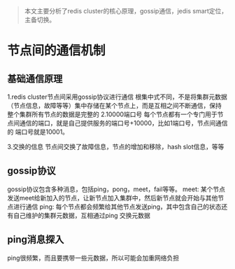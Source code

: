 > 本文主要分析了redis cluster的核心原理，gossip通信，jedis smart定位，主备切换。
# 节点间的通信机制
## 基础通信原理
1.redis cluster节点间采用gossip协议进行通信
  根集中式不同，不是将集群元数据（节点信息，故障等等）集中存储在某个节点上，而是互相之间不断通信，保持
  整个集群所有节点的数据是完整的
2.10000端口号
  每个节点都有一个专门用于节点间通信的端口，就是自己提供服务的端口号+10000，比如1端口号，节点间通信的
  端口号就是10001。

3.交换的信息
  节点间交换了故障信息，节点的增加和移除，hash slot信息，等等

## gossip协议
  gossip协议包含多种消息，包括ping，pong，meet，fail等等。
  meet: 某个节点发送meet给新加入的节点，让新节点加入集群中，然后新节点就会开始与其他节点进行通信
  ping: 每个节点都会频繁给其他节点发送ping，其中包含自己的状态还有自己维护的集群元数据，互相通过ping
  交换元数据

## ping消息探入
   ping很频繁，而且要携带一些元数据，所以可能会加重网络负担

##